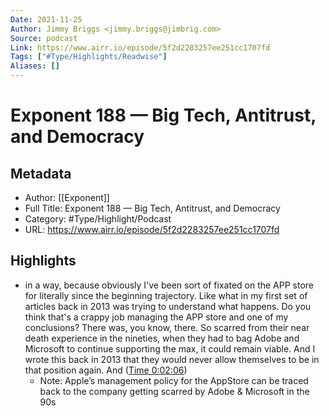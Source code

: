 ```yaml
---
Date: 2021-11-25
Author: Jimmy Briggs <jimmy.briggs@jimbrig.com>
Source: podcast
Link: https://www.airr.io/episode/5f2d2283257ee251cc1707fd
Tags: ["#Type/Highlights/Readwise"]
Aliases: []
---
```

# Exponent 188 — Big Tech, Antitrust, and Democracy

## Metadata
- Author: [[Exponent]]
- Full Title: Exponent 188 — Big Tech, Antitrust, and Democracy
- Category: #Type/Highlight/Podcast
- URL: https://www.airr.io/episode/5f2d2283257ee251cc1707fd

## Highlights
- in a way, because obviously I've been sort of fixated on the APP store for literally since the beginning trajectory. Like what in my first set of articles back in 2013 was trying to understand what happens. Do you think that's a crappy job managing the APP store and one of my conclusions? There was, you know, there. So scarred from their near death experience in the nineties, when they had to bag Adobe and Microsoft to continue supporting the max, it could remain viable. And I wrote this back in 2013 that they would never allow themselves to be in that position again. And ([Time 0:02:06](https://www.airr.io/quote/5f372560a7c7e09e7d99a8a1))
    - Note: Apple’s management policy for the AppStore can be traced back to the company getting scarred by Adobe & Microsoft in the 90s
